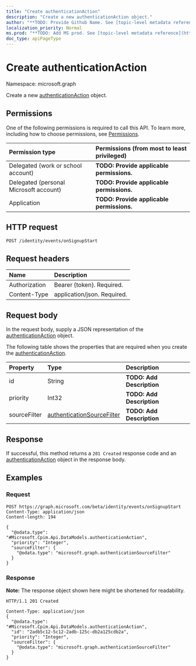 ```yaml
---
title: "Create authenticationAction"
description: "Create a new authenticationAction object."
author: "**TODO: Provide Github Name. See [topic-level metadata reference](https://msgo.azurewebsites.net/add/document/guidelines/metadata.html#topic-level-metadata)**"
localization_priority: Normal
ms.prod: "**TODO: Add MS prod. See [topic-level metadata reference](https://msgo.azurewebsites.net/add/document/guidelines/metadata.html#topic-level-metadata)**"
doc_type: apiPageType
---
```


# Create authenticationAction
Namespace: microsoft.graph

Create a new [authenticationAction](../resources/authenticationaction.md) object.

## Permissions
One of the following permissions is required to call this API. To learn more, including how to choose permissions, see [Permissions](/graph/permissions-reference).

|Permission type|Permissions (from most to least privileged)|
|:---|:---|
|Delegated (work or school account)|**TODO: Provide applicable permissions.**|
|Delegated (personal Microsoft account)|**TODO: Provide applicable permissions.**|
|Application|**TODO: Provide applicable permissions.**|

## HTTP request

<!-- {
  "blockType": "ignored"
}
-->
``` http
POST /identity/events/onSignupStart
```

## Request headers
|Name|Description|
|:---|:---|
|Authorization|Bearer {token}. Required.|
|Content-Type|application/json. Required.|

## Request body
In the request body, supply a JSON representation of the [authenticationAction](../resources/authenticationaction.md) object.

The following table shows the properties that are required when you create the [authenticationAction](../resources/authenticationaction.md).

|Property|Type|Description|
|:---|:---|:---|
|id|String|**TODO: Add Description**|
|priority|Int32|**TODO: Add Description**|
|sourceFilter|[authenticationSourceFilter](../resources/authenticationsourcefilter.md)|**TODO: Add Description**|



## Response

If successful, this method returns a `201 Created` response code and an [authenticationAction](../resources/authenticationaction.md) object in the response body.

## Examples

### Request
<!-- {
  "blockType": "request",
  "name": "create_authenticationaction_from_"
}
-->
``` http
POST https://graph.microsoft.com/beta/identity/events/onSignupStart
Content-Type: application/json
Content-length: 194

{
  "@odata.type": "#Microsoft.Cpim.Api.DataModels.authenticationAction",
  "priority": "Integer",
  "sourceFilter": {
    "@odata.type": "microsoft.graph.authenticationSourceFilter"
  }
}
```


### Response
**Note:** The response object shown here might be shortened for readability.
<!-- {
  "blockType": "response",
  "truncated": true,
  "@odata.type": "Microsoft.Cpim.Api.DataModels.authenticationAction"
}
-->
``` http
HTTP/1.1 201 Created

Content-Type: application/json
{
  "@odata.type": "#Microsoft.Cpim.Api.DataModels.authenticationAction",
  "id": "2adb5c12-5c12-2adb-125c-db2a125cdb2a",
  "priority": "Integer",
  "sourceFilter": {
    "@odata.type": "microsoft.graph.authenticationSourceFilter"
  }
}
```

